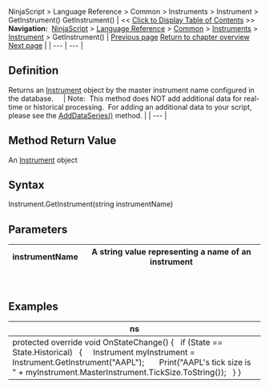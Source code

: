 ﻿
NinjaScript \> Language Reference \> Common \> Instruments \> Instrument \> GetInstrument()
GetInstrument()
| \<\< [Click to Display Table of Contents](getinstrument.md) \>\> **Navigation:**     [NinjaScript](ninjascript.md) \> [Language Reference](language_reference_wip.md) \> [Common](common.md) \> [Instruments](instruments_ninjascript.md) \> [Instrument](instrument.md) \> GetInstrument() | [Previous page](instrument_fullname.md) [Return to chapter overview](instrument.md) [Next page](masterinstrument.md) |
| --- | --- |
## Definition
Returns an [Instrument](instruments.md) object by the master instrument name configured in the database.  
 
| Note:  This method does NOT add additional data for real\-time or historical processing.  For adding an additional data to your script, please see the  [AddDataSeries()](adddataseries.md) method. |
| --- |
## 
## 
## Method Return Value
An [Instrument](instrument.md) object
 
## Syntax
Instrument.GetInstrument(string instrumentName)
 
## Parameters
| instrumentName | A string value representing a name of an instrument |
| --- | --- |
 
## 
## Examples
| ns |
| --- |
| protected override void OnStateChange() {    if (State \=\= State.Historical)    {      Instrument myInstrument \= Instrument.GetInstrument("AAPL");        Print("AAPL's tick size is " \+ myInstrument.MasterInstrument.TickSize.ToString());    } } |

